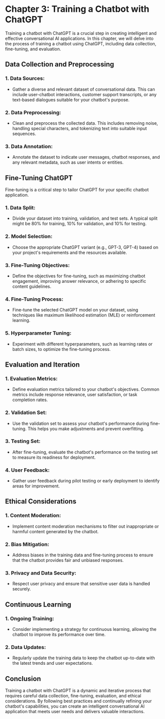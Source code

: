 Chapter 3: Training a Chatbot with ChatGPT
==========================================

Training a chatbot with ChatGPT is a crucial step in creating intelligent and effective conversational AI applications. In this chapter, we will delve into the process of training a chatbot using ChatGPT, including data collection, fine-tuning, and evaluation.

Data Collection and Preprocessing
---------------------------------

### 1. **Data Sources**:

* Gather a diverse and relevant dataset of conversational data. This can include user-chatbot interactions, customer support transcripts, or any text-based dialogues suitable for your chatbot's purpose.

### 2. **Data Preprocessing**:

* Clean and preprocess the collected data. This includes removing noise, handling special characters, and tokenizing text into suitable input sequences.

### 3. **Data Annotation**:

* Annotate the dataset to indicate user messages, chatbot responses, and any relevant metadata, such as user intents or entities.

Fine-Tuning ChatGPT
-------------------

Fine-tuning is a critical step to tailor ChatGPT for your specific chatbot application.

### 1. **Data Split**:

* Divide your dataset into training, validation, and test sets. A typical split might be 80% for training, 10% for validation, and 10% for testing.

### 2. **Model Selection**:

* Choose the appropriate ChatGPT variant (e.g., GPT-3, GPT-4) based on your project's requirements and the resources available.

### 3. **Fine-Tuning Objectives**:

* Define the objectives for fine-tuning, such as maximizing chatbot engagement, improving answer relevance, or adhering to specific content guidelines.

### 4. **Fine-Tuning Process**:

* Fine-tune the selected ChatGPT model on your dataset, using techniques like maximum likelihood estimation (MLE) or reinforcement learning.

### 5. **Hyperparameter Tuning**:

* Experiment with different hyperparameters, such as learning rates or batch sizes, to optimize the fine-tuning process.

Evaluation and Iteration
------------------------

### 1. **Evaluation Metrics**:

* Define evaluation metrics tailored to your chatbot's objectives. Common metrics include response relevance, user satisfaction, or task completion rates.

### 2. **Validation Set**:

* Use the validation set to assess your chatbot's performance during fine-tuning. This helps you make adjustments and prevent overfitting.

### 3. **Testing Set**:

* After fine-tuning, evaluate the chatbot's performance on the testing set to measure its readiness for deployment.

### 4. **User Feedback**:

* Gather user feedback during pilot testing or early deployment to identify areas for improvement.

Ethical Considerations
----------------------

### 1. **Content Moderation**:

* Implement content moderation mechanisms to filter out inappropriate or harmful content generated by the chatbot.

### 2. **Bias Mitigation**:

* Address biases in the training data and fine-tuning process to ensure that the chatbot provides fair and unbiased responses.

### 3. **Privacy and Data Security**:

* Respect user privacy and ensure that sensitive user data is handled securely.

Continuous Learning
-------------------

### 1. **Ongoing Training**:

* Consider implementing a strategy for continuous learning, allowing the chatbot to improve its performance over time.

### 2. **Data Updates**:

* Regularly update the training data to keep the chatbot up-to-date with the latest trends and user expectations.

Conclusion
----------

Training a chatbot with ChatGPT is a dynamic and iterative process that requires careful data collection, fine-tuning, evaluation, and ethical considerations. By following best practices and continually refining your chatbot's capabilities, you can create an intelligent conversational AI application that meets user needs and delivers valuable interactions.
